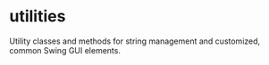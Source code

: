 # utilities
Utility classes and methods for string management and customized, common Swing GUI elements.
